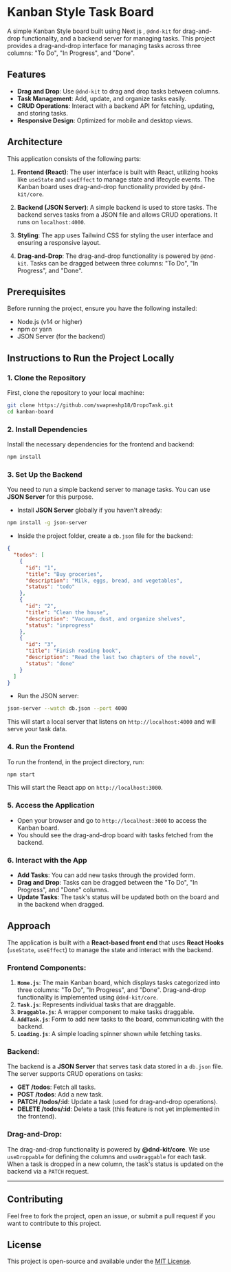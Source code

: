 
# Kanban Style Task Board

A simple Kanban Style board built using Next js , `@dnd-kit` for drag-and-drop functionality, and a backend server for managing tasks. This project provides a drag-and-drop interface for managing tasks across three columns: "To Do", "In Progress", and "Done".

## Features

- **Drag and Drop**: Use `@dnd-kit` to drag and drop tasks between columns.
- **Task Management**: Add, update, and organize tasks easily.
- **CRUD Operations**: Interact with a backend API for fetching, updating, and storing tasks.
- **Responsive Design**: Optimized for mobile and desktop views.

## Architecture

This application consists of the following parts:

1. **Frontend (React)**: The user interface is built with React, utilizing hooks like `useState` and `useEffect` to manage state and lifecycle events. The Kanban board uses drag-and-drop functionality provided by `@dnd-kit/core`.

2. **Backend (JSON Server)**: A simple backend is used to store tasks. The backend serves tasks from a JSON file and allows CRUD operations. It runs on `localhost:4000`.

3. **Styling**: The app uses Tailwind CSS for styling the user interface and ensuring a responsive layout.

4. **Drag-and-Drop**: The drag-and-drop functionality is powered by `@dnd-kit`. Tasks can be dragged between three columns: "To Do", "In Progress", and "Done".

## Prerequisites

Before running the project, ensure you have the following installed:

- Node.js (v14 or higher)
- npm or yarn
- JSON Server (for the backend)

## Instructions to Run the Project Locally

### 1. Clone the Repository

First, clone the repository to your local machine:

```bash
git clone https://github.com/swapneshp18/DropoTask.git
cd kanban-board
```

### 2. Install Dependencies

Install the necessary dependencies for the frontend and backend:

```bash
npm install
```

### 3. Set Up the Backend

You need to run a simple backend server to manage tasks. You can use **JSON Server** for this purpose.

- Install **JSON Server** globally if you haven't already:

```bash
npm install -g json-server
```

- Inside the project folder, create a `db.json` file for the backend:

```json
{
  "todos": [
    {
      "id": "1",
      "title": "Buy groceries",
      "description": "Milk, eggs, bread, and vegetables",
      "status": "todo"
    },
    {
      "id": "2",
      "title": "Clean the house",
      "description": "Vacuum, dust, and organize shelves",
      "status": "inprogress"
    },
    {
      "id": "3",
      "title": "Finish reading book",
      "description": "Read the last two chapters of the novel",
      "status": "done"
    }
  ]
}
```

- Run the JSON server:

```bash
json-server --watch db.json --port 4000
```

This will start a local server that listens on `http://localhost:4000` and will serve your task data.

### 4. Run the Frontend

To run the frontend, in the project directory, run:

```bash
npm start
```

This will start the React app on `http://localhost:3000`.

### 5. Access the Application

- Open your browser and go to `http://localhost:3000` to access the Kanban board.
- You should see the drag-and-drop board with tasks fetched from the backend.

### 6. Interact with the App

- **Add Tasks**: You can add new tasks through the provided form.
- **Drag and Drop**: Tasks can be dragged between the "To Do", "In Progress", and "Done" columns.
- **Update Tasks**: The task's status will be updated both on the board and in the backend when dragged.

## Approach

The application is built with a **React-based front end** that uses **React Hooks** (`useState`, `useEffect`) to manage the state and interact with the backend.

### Frontend Components:

1. **`Home.js`**: The main Kanban board, which displays tasks categorized into three columns: "To Do", "In Progress", and "Done". Drag-and-drop functionality is implemented using `@dnd-kit/core`.
2. **`Task.js`**: Represents individual tasks that are draggable.
3. **`Draggable.js`**: A wrapper component to make tasks draggable.
4. **`AddTask.js`**: Form to add new tasks to the board, communicating with the backend.
5. **`Loading.js`**: A simple loading spinner shown while fetching tasks.

### Backend:

The backend is a **JSON Server** that serves task data stored in a `db.json` file. The server supports CRUD operations on tasks:

- **GET /todos**: Fetch all tasks.
- **POST /todos**: Add a new task.
- **PATCH /todos/:id**: Update a task (used for drag-and-drop operations).
- **DELETE /todos/:id**: Delete a task (this feature is not yet implemented in the frontend).

### Drag-and-Drop:

The drag-and-drop functionality is powered by **@dnd-kit/core**. We use `useDroppable` for defining the columns and `useDraggable` for each task. When a task is dropped in a new column, the task's status is updated on the backend via a `PATCH` request.

---

## Contributing

Feel free to fork the project, open an issue, or submit a pull request if you want to contribute to this project.

## License

This project is open-source and available under the [MIT License](LICENSE).
